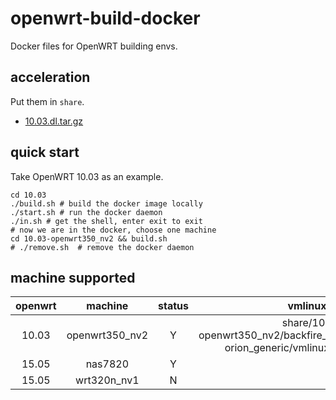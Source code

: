 # openwrt-build-docker

Docker files for OpenWRT building envs.

## acceleration

Put them in `share`.

+ [10.03.dl.tar.gz](https://drive.google.com/file/d/1S4TdLBQDgnVv2cifXMhSR1umo5_Bo2tu/view?usp=sharing)


## quick start

Take OpenWRT 10.03 as an example.

```shell script
cd 10.03
./build.sh # build the docker image locally
./start.sh # run the docker daemon
./in.sh # get the shell, enter exit to exit
# now we are in the docker, choose one machine
cd 10.03-openwrt350_nv2 && build.sh
# ./remove.sh  # remove the docker daemon
```

## machine supported

|openwrt|machine|status|vmlinux.elf|gdb working dir|
|:---:|:---:|:---:|:--:|:--:|
|10.03|openwrt350_nv2|Y|share/10.03-openwrt350_nv2/backfire_10.03/build_dir/linux-orion_generic/vmlinux-debug-info.elf|share/10.03-openwrt350_nv2/backfire_10.03/build_dir/linux-orion_generic/linux-2.6.32.10/|
|15.05|nas7820|Y|
|15.05|wrt320n_nv1|N|



